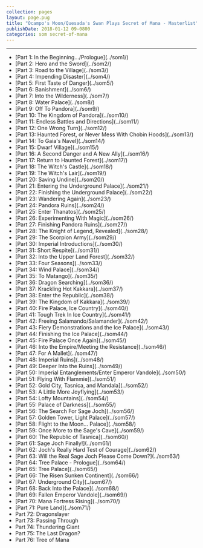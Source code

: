```yaml
---
collection: pages
layout: page.pug
title: "Ocampo's Moon/Quesada's Swan Plays Secret of Mana - Masterlist"
publishDate: 2018-01-12 09-0800
categories: som secret-of-mana
---
```


---
<ul class="masterlink-wrapper">
	<li>[Part 1: In the Beginning.../Prologue](../som1/)</li>
	<li>[Part 2: Hero and the Sword](../som2/)</li>
	<li>[Part 3: Road to the Village](../som3/)</li>
	<li>[Part 4: Impending Disaster](../som4/)</li>
	<li>[Part 5: First Taste of Danger](../som5/)</li>
	<li>[Part 6: Banishment](../som6/)</li>
	<li>[Part 7: Into the Wilderness](../som7/)</li>
	<li>[Part 8: Water Palace](../som8/)</li>
	<li>[Part 9: Off To Pandora](../som9/)</li>
	<li>[Part 10: The Kingdom of Pandora](../som10/)</li>
	<li>[Part 11: Endless Battles and Directions](../som11/)</li>
	<li>[Part 12: One Wrong Turn](../som12/)</li>
	<li>[Part 13: Haunted Forest, or Never Mess With Chobin Hoods](../som13/)</li>
	<li>[Part 14: To Gaia's Navel](../som14/)</li>
	<li>[Part 15: Dwarf Village](../som15/)</li>
	<li>[Part 16: A Second Danger and A New Ally](../som16/)</li>
	<li>[Part 17: Return to Haunted Forest](../som17/)</li>
	<li>[Part 18: The Witch's Castle](../som18/)</li>
	<li>[Part 19: The Witch's Lair](../som19/)</li>
	<li>[Part 20: Saving Undine](../som20/)</li>
	<li>[Part 21: Entering the Underground Palace](../som21/)</li>
	<li>[Part 22: Finishing the Underground Palace](../som22/)</li>
	<li>[Part 23: Wandering Again](../som23/)</li>
	<li>[Part 24: Pandora Ruins](../som24/)</li>
	<li>[Part 25: Enter Thanatos](../som25/)</li>
	<li>[Part 26: Experimenting With Magic](../som26/)</li>
	<li>[Part 27: Finishing Pandora Ruins](../som27/)</li>
	<li>[Part 28: The Knight of Legend, Revealed](../som28/)</li>
	<li>[Part 29: The Scorpion Army](../som29/)</li>
	<li>[Part 30: Imperial Introductions](../som30/)</li>
	<li>[Part 31: Short Respite](../som31/)</li>
	<li>[Part 32: Into the Upper Land Forest](../som32/)</li>
	<li>[Part 33: Four Seasons](../som33/)</li>
	<li>[Part 34: Wind Palace](../som34/)</li>
	<li>[Part 35: To Matango](../som35/)</li>
	<li>[Part 36: Dragon Searching](../som36/)</li>
	<li>[Part 37: Krackling Hot Kakkara](../som37/)</li>
	<li>[Part 38: Enter the Republic](../som38/)</li>
	<li>[Part 39: The Kingdom of Kakkara](../som39/)</li>
	<li>[Part 40: Fire Palace, Ice Country](../som40/)</li>
	<li>[Part 41: Tough Trek In Ice Country](../som41/)</li>
	<li>[Part 42: Freeing Salamando/Salamander](../som42/)</li>
	<li>[Part 43: Fiery Demonstrations and the Ice Palace](../som43/)</li>
	<li>[Part 44: Finishing the Ice Palace](../som44/)</li>
	<li>[Part 45: Fire Palace Once Again](../som45/)</li>
	<li>[Part 46: Into the Empire/Meeting the Resistance](../som46/)</li>
	<li>[Part 47: For A Mallet](../som47/)</li>
	<li>[Part 48: Imperial Ruins](../som48/)</li>
	<li>[Part 49: Deeper Into the Ruins](../som49/)</li>
	<li>[Part 50: Imperial Entanglements/Enter Emperor Vandole](../som50/)</li>
	<li>[Part 51: Flying With Flammie](../som51/)</li>
	<li>[Part 52: Gold City, Tasnica, and Mandala](../som52/)</li>
	<li>[Part 53: A Little More Joyflying](../som53/)</li>
	<li>[Part 54: Lofty Mountains](../som54/)</li>
	<li>[Part 55: Palace of Darkness](../som55/)</li>
	<li>[Part 56: The Search For Sage Joch](../som56/)</li>
	<li>[Part 57: Golden Tower, Light Palace](../som57/)</li>
	<li>[Part 58: Flight to the Moon... Palace](../som58/)</li>
	<li>[Part 59: Once More to the Sage's Cave](../som59/)</li>
	<li>[Part 60: The Republic of Tasnica](../som60/)</li>
	<li>[Part 61: Sage Joch Finally!](../som61/)</li>
	<li>[Part 62: Joch's Really Hard Test of Courage](../som62/)</li>
	<li>[Part 63: Will the Real Sage Joch Please Come Down?](../som63/)</li>
	<li>[Part 64: Tree Palace - Prologue](../som64/)</li>
	<li>[Part 65: Tree Palace](../som65/)</li>
	<li>[Part 66: The Risen Sunken Continent](../som66/)</li>
	<li>[Part 67: Underground City](../som67/)</li>
	<li>[Part 68: Back Into the Palace](../som68/)</li>
	<li>[Part 69: Fallen Emperor Vandole](../som69/)</li>
	<li>[Part 70: Mana Fortress Rising](../som70/)</li>
	<li>[Part 71: Pure Land](../som71/)</li>
	<li>Part 72: Dragonslayer</li>
	<li>Part 73: Passing Through</li>
	<li>Part 74: Thundering Giant</li>
	<li>Part 75: The Last Dragon?</li>
	<li>Part 76: Tree of Mana</li>
</ul>